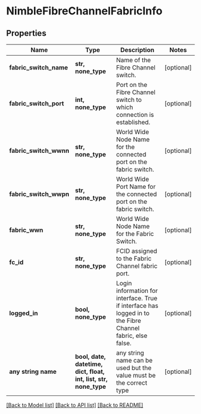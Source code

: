 # NimbleFibreChannelFabricInfo


## Properties
Name | Type | Description | Notes
------------ | ------------- | ------------- | -------------
**fabric_switch_name** | **str, none_type** | Name of the Fibre Channel switch. | [optional] 
**fabric_switch_port** | **int, none_type** | Port on the Fibre Channel switch to which connection is established. | [optional] 
**fabric_switch_wwnn** | **str, none_type** | World Wide Node Name for the connected port on the fabric switch. | [optional] 
**fabric_switch_wwpn** | **str, none_type** | World Wide Port Name for the connected port on the fabric switch. | [optional] 
**fabric_wwn** | **str, none_type** | World Wide Node Name for the Fabric Switch. | [optional] 
**fc_id** | **str, none_type** | FCID assigned to the Fabric Channel fabric port. | [optional] 
**logged_in** | **bool, none_type** | Login information for interface. True if interface has logged in to the Fibre Channel fabric, else false. | [optional] 
**any string name** | **bool, date, datetime, dict, float, int, list, str, none_type** | any string name can be used but the value must be the correct type | [optional]

[[Back to Model list]](../README.md#documentation-for-models) [[Back to API list]](../README.md#documentation-for-api-endpoints) [[Back to README]](../README.md)


